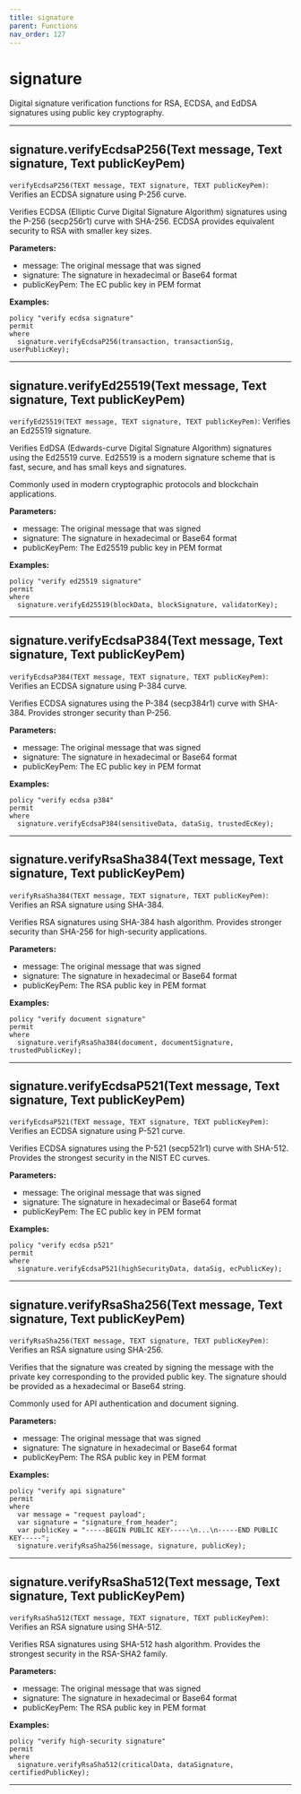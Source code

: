 ```yaml
---
title: signature
parent: Functions
nav_order: 127
---
```

# signature

Digital signature verification functions for RSA, ECDSA, and EdDSA signatures using public key cryptography.



---

## signature.verifyEcdsaP256(Text message, Text signature, Text publicKeyPem)

```verifyEcdsaP256(TEXT message, TEXT signature, TEXT publicKeyPem)```: Verifies an ECDSA signature using P-256 curve.

Verifies ECDSA (Elliptic Curve Digital Signature Algorithm) signatures using the
P-256 (secp256r1) curve with SHA-256. ECDSA provides equivalent security to RSA
with smaller key sizes.

**Parameters:**
- message: The original message that was signed
- signature: The signature in hexadecimal or Base64 format
- publicKeyPem: The EC public key in PEM format

**Examples:**
```sapl
policy "verify ecdsa signature"
permit
where
  signature.verifyEcdsaP256(transaction, transactionSig, userPublicKey);
```


---

## signature.verifyEd25519(Text message, Text signature, Text publicKeyPem)

```verifyEd25519(TEXT message, TEXT signature, TEXT publicKeyPem)```: Verifies an Ed25519 signature.

Verifies EdDSA (Edwards-curve Digital Signature Algorithm) signatures using the
Ed25519 curve. Ed25519 is a modern signature scheme that is fast, secure, and
has small keys and signatures.

Commonly used in modern cryptographic protocols and blockchain applications.

**Parameters:**
- message: The original message that was signed
- signature: The signature in hexadecimal or Base64 format
- publicKeyPem: The Ed25519 public key in PEM format

**Examples:**
```sapl
policy "verify ed25519 signature"
permit
where
  signature.verifyEd25519(blockData, blockSignature, validatorKey);
```


---

## signature.verifyEcdsaP384(Text message, Text signature, Text publicKeyPem)

```verifyEcdsaP384(TEXT message, TEXT signature, TEXT publicKeyPem)```: Verifies an ECDSA signature using P-384 curve.

Verifies ECDSA signatures using the P-384 (secp384r1) curve with SHA-384.
Provides stronger security than P-256.

**Parameters:**
- message: The original message that was signed
- signature: The signature in hexadecimal or Base64 format
- publicKeyPem: The EC public key in PEM format

**Examples:**
```sapl
policy "verify ecdsa p384"
permit
where
  signature.verifyEcdsaP384(sensitiveData, dataSig, trustedEcKey);
```


---

## signature.verifyRsaSha384(Text message, Text signature, Text publicKeyPem)

```verifyRsaSha384(TEXT message, TEXT signature, TEXT publicKeyPem)```: Verifies an RSA signature using SHA-384.

Verifies RSA signatures using SHA-384 hash algorithm. Provides stronger security
than SHA-256 for high-security applications.

**Parameters:**
- message: The original message that was signed
- signature: The signature in hexadecimal or Base64 format
- publicKeyPem: The RSA public key in PEM format

**Examples:**
```sapl
policy "verify document signature"
permit
where
  signature.verifyRsaSha384(document, documentSignature, trustedPublicKey);
```


---

## signature.verifyEcdsaP521(Text message, Text signature, Text publicKeyPem)

```verifyEcdsaP521(TEXT message, TEXT signature, TEXT publicKeyPem)```: Verifies an ECDSA signature using P-521 curve.

Verifies ECDSA signatures using the P-521 (secp521r1) curve with SHA-512.
Provides the strongest security in the NIST EC curves.

**Parameters:**
- message: The original message that was signed
- signature: The signature in hexadecimal or Base64 format
- publicKeyPem: The EC public key in PEM format

**Examples:**
```sapl
policy "verify ecdsa p521"
permit
where
  signature.verifyEcdsaP521(highSecurityData, dataSig, ecPublicKey);
```


---

## signature.verifyRsaSha256(Text message, Text signature, Text publicKeyPem)

```verifyRsaSha256(TEXT message, TEXT signature, TEXT publicKeyPem)```: Verifies an RSA signature using SHA-256.

Verifies that the signature was created by signing the message with the private key
corresponding to the provided public key. The signature should be provided as a
hexadecimal or Base64 string.

Commonly used for API authentication and document signing.

**Parameters:**
- message: The original message that was signed
- signature: The signature in hexadecimal or Base64 format
- publicKeyPem: The RSA public key in PEM format

**Examples:**
```sapl
policy "verify api signature"
permit
where
  var message = "request payload";
  var signature = "signature_from_header";
  var publicKey = "-----BEGIN PUBLIC KEY-----\n...\n-----END PUBLIC KEY-----";
  signature.verifyRsaSha256(message, signature, publicKey);
```


---

## signature.verifyRsaSha512(Text message, Text signature, Text publicKeyPem)

```verifyRsaSha512(TEXT message, TEXT signature, TEXT publicKeyPem)```: Verifies an RSA signature using SHA-512.

Verifies RSA signatures using SHA-512 hash algorithm. Provides the strongest
security in the RSA-SHA2 family.

**Parameters:**
- message: The original message that was signed
- signature: The signature in hexadecimal or Base64 format
- publicKeyPem: The RSA public key in PEM format

**Examples:**
```sapl
policy "verify high-security signature"
permit
where
  signature.verifyRsaSha512(criticalData, dataSignature, certifiedPublicKey);
```


---

